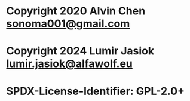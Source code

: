 # Copyright 2020 Alvin Chen sonoma001@gmail.com
# Copyright 2024 Lumir Jasiok lumir.jasiok@alfawolf.eu
# SPDX-License-Identifier: GPL-2.0+
